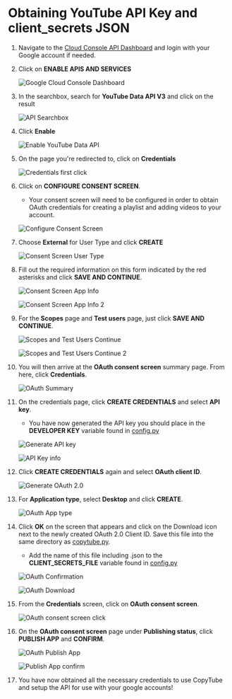 # Obtaining YouTube API Key and client_secrets JSON

1. Navigate to the [Cloud Console API Dashboard](https://console.cloud.google.com/apis/dashboard) and login with your Google account if needed.

2. Click on **ENABLE APIS AND SERVICES**

    ![Google Cloud Console Dashboard](captures/1.png)

3. In the searchbox, search for **YouTube Data API V3** and click on the result

    ![API Searchbox](captures/2.png)

4. Click **Enable**

    ![Enable YouTube Data API](captures/3.png)

5. On the page you're redirected to, click on **Credentials**

    ![Credentials first click](captures/4.png)

6. Click on **CONFIGURE CONSENT SCREEN**. 
    - Your consent screen will need to be configured in order to obtain OAuth credentials for creating a playlist and adding videos to your account.

    ![Configure Consent Screen](captures/5.png)

7. Choose **External** for User Type and click **CREATE**

    ![Consent Screen User Type](captures/6.png)

8. Fill out the required information on this form indicated by the red asterisks and click **SAVE AND CONTINUE**.

    ![Consent Screen App Info](captures/7.png)

    ![Consent Screen App Info 2](captures/8.png)

9. For the **Scopes** page and **Test users** page, just click **SAVE AND CONTINUE**.
    
    ![Scopes and Test Users Continue](captures/9.png)

    ![Scopes and Test Users Continue 2](/captures/10.png)

10. You will then arrive at the **OAuth consent screen** summary page. From here, click **Credentials**.

    ![OAuth Summary](captures/11.png)

11. On the credentials page, click **CREATE CREDENTIALS** and select **API key**.
    - You have now generated the API key you should place in the **DEVELOPER KEY** variable found in [config.py](config.py)

    ![Generate API key](/captures/12.png)

    ![API Key info](/captures/13.png)

12. Click **CREATE CREDENTIALS** again and select **OAuth client ID**.

    ![Generate OAuth 2.0](captures/14.png)

13. For **Application type**, select **Desktop** and click **CREATE**.

    ![OAuth App type](captures/15.png)

14. Click **OK** on the screen that appears and click on the Download icon next to the newly created OAuth 2.0 Client ID.  Save this file into the same directory as [copytube.py](copytube.py).
    - Add the name of this file including .json to the **CLIENT_SECRETS_FILE** variable found in [config.py](config.py)

    ![OAuth Confirmation](captures/16.png)

    ![OAuth Download](captures/17.png)

15. From the **Credentials** screen, click on **OAuth consent screen**.

    ![OAuth consent screen click](captures/23.png)

16. On the **OAuth consent screen** page under **Publishing status**, click **PUBLISH APP** and **CONFIRM**.

    ![OAuth Publish App](captures/24.png)

    ![Publish App confirm](captures/25.png)

15. You have now obtained all the necessary credentials to use CopyTube and setup the API for use with your google accounts!